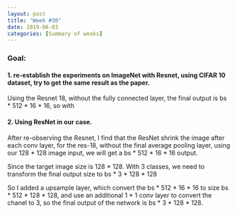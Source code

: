 ```yaml
---
layout: post
title: "Week #30"
date: 2019-06-03
categories: [Summary of weeks]
---
```


### Goal:

#### 1. re-establish the experiments on ImageNet with Resnet, using CIFAR 10 dataset, try to get the same result as the paper.

Using the Resnet 18, without the fully connected layer, the final output is bs * 512 * 16 * 16, so with 




#### 2. Using ResNet in our case.

After re-observing the Resnet, I find that the ResNet shrink the image after each conv layer, for the res-18, without the final average pooling layer, using our 128 * 128 image input, we will get a bs * 512 * 16 * 16 output.

Since the target image size is 128 * 128. With 3 classes, we need to transform the final output size to bs * 3 * 128 * 128

So I added a upsample layer, which convert the bs * 512 * 16 * 16 to size bs * 512 * 128 * 128, and use an additional 1 * 1 conv layer to convert the chanel to 3, so the final output of the network is bs * 3 * 128 * 128.
